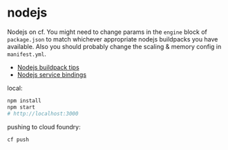 # nodejs

Nodejs on cf. You might need to change params in the `engine` block of `package.json` to match whichever appropriate nodejs buildpacks you have available. Also you should probably change the scaling & memory config in `manifest.yml`.

- [Nodejs buildpack tips](https://docs.cloudfoundry.org/buildpacks/node/node-tips.html)
- [Nodejs service bindings](https://docs.cloudfoundry.org/buildpacks/node/node-service-bindings.html)

local:

```sh
npm install
npm start
# http://localhost:3000
```

pushing to cloud foundry:

```sh
cf push
```
